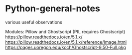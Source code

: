 # Python-general-notes
various useful observations

Modules:
  Pillow and Ghostscript (PIL requires Ghostscript)
    https://pillow.readthedocs.io/en/5.1.x/
    https://pillow.readthedocs.io/en/5.1.x/reference/Image.html
    https://pages.uoregon.edu/koch/Ghostscript-9.50-Full.pkg
